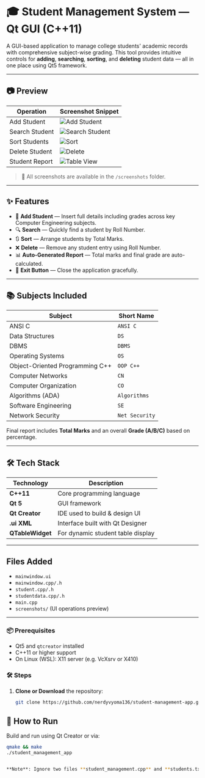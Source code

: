 # 🎓 Student Management System — Qt GUI (C++11)

A GUI-based application to manage college students' academic records with comprehensive subject-wise grading. This tool provides intuitive controls for **adding**, **searching**, **sorting**, and **deleting** student data — all in one place using Qt5 framework.

---

## 📷 Preview

| Operation        | Screenshot Snippet |
|------------------|--------------------|
| Add Student      | ![Add Student](screenshots/Student_Add.png) |
| Search Student   | ![Search Student](screenshots/Student_search.png) |
| Sort Students    | ![Sort](screenshots/Student_sort.png) |
| Delete Student   | ![Delete](screenshots/Student_Delete.png) |
| Student Report   | ![Table View](screenshots/Student_Table.png) |

> 📸 All screenshots are available in the `/screenshots` folder.

---

## ✨ Features

- 📝 **Add Student** — Insert full details including grades across key Computer Engineering subjects.
- 🔍 **Search** — Quickly find a student by Roll Number.
- 🔃 **Sort** — Arrange students by Total Marks.
- ❌ **Delete** — Remove any student entry using Roll Number.
- 📊 **Auto-Generated Report** — Total marks and final grade are auto-calculated.
- 🚪 **Exit Button** — Close the application gracefully.

---

## 📚 Subjects Included

| Subject                          | Short Name          |
|----------------------------------|---------------------|
| ANSI C                           | `ANSI C`            |
| Data Structures                  | `DS`                |
| DBMS                             | `DBMS`              |
| Operating Systems                | `OS`                |
| Object-Oriented Programming C++  | `OOP C++`           |
| Computer Networks                | `CN`                |
| Computer Organization            | `CO`                |
| Algorithms (ADA)                 | `Algorithms`        |
| Software Engineering             | `SE`                |
| Network Security                 | `Net Security`      |

Final report includes **Total Marks** and an overall **Grade (A/B/C)** based on percentage.

---

## 🛠️ Tech Stack

| Technology    | Description                          |
|---------------|--------------------------------------|
| **C++11**      | Core programming language            |
| **Qt 5**       | GUI framework                        |
| **Qt Creator** | IDE used to build & design UI        |
| **.ui XML**    | Interface built with Qt Designer     |
| **QTableWidget** | For dynamic student table display  |

---

## Files Added

- `mainwindow.ui`
- `mainwindow.cpp/.h`
- `student.cpp/.h`
- `studentdata.cpp/.h`
- `main.cpp`
- `screenshots/` (UI operations preview)

---

### 📦 Prerequisites

- Qt5 and `qtcreator` installed
- C++11 or higher support
- On Linux (WSL): X11 server (e.g. VcXsrv or X410)

### 🛠️ Steps

1. **Clone or Download** the repository:
   ```bash
   git clone https://github.com/nerdyvyoma136/student-management-app.git

## 🚀 How to Run

Build and run using Qt Creator or via:
```bash
qmake && make
./student_management_app


**Note**: Ignore two files **student_management.cpp** and **students.txt** as that was initial simple console based version of app which can normally be executed using any compiler followed by ./<object file generated>